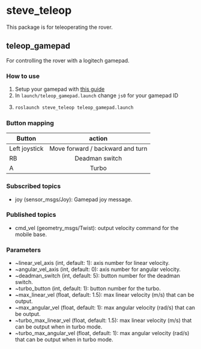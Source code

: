 # steve_teleop
This package is for teleoperating the rover.

## teleop_gamepad
For controlling the rover with a logitech gamepad.

### How to use
1. Setup your gamepad with [this guide](http://wiki.ros.org/joy/Tutorials/ConfiguringALinuxJoystick)
2. In `launch/teleop_gamepad.launch` change `js0` for your gamepad ID
3.
    ```bash
    roslaunch steve_teleop teleop_gamepad.launch
    ```

### Button mapping
| Button       | action |
| ---          |:---:   |
|Left joystick | Move forward / backward and turn |
|RB            | Deadman switch |
|A             | Turbo |


### Subscribed topics
* joy (sensor_msgs/Joy): Gamepad joy message.
### Published topics
* cmd_vel (geometry_msgs/Twist): output velocity command for the mobile base.

### Parameters
* ~linear_vel_axis (int, default: 1): axis number for linear velocity.
* ~angular_vel_axis (int, default: 0): axis number for angular velocity.
* ~deadman_switch (int, default: 5): button number for the deadman switch.
* ~turbo_button (int, default: 1): button number for the turbo.
* ~max_linear_vel (float, default: 1.5): max linear velocity (m/s) that can be output.
* ~max_angular_vel (float, default: 1): max angular velocity (rad/s) that can be output.
* ~turbo_max_linear_vel (float, default: 1.5): max linear velocity (m/s) that can be output when in turbo mode.
* ~turbo_max_angular_vel (float, default: 1): max angular velocity (rad/s) that can be output when in turbo mode.

